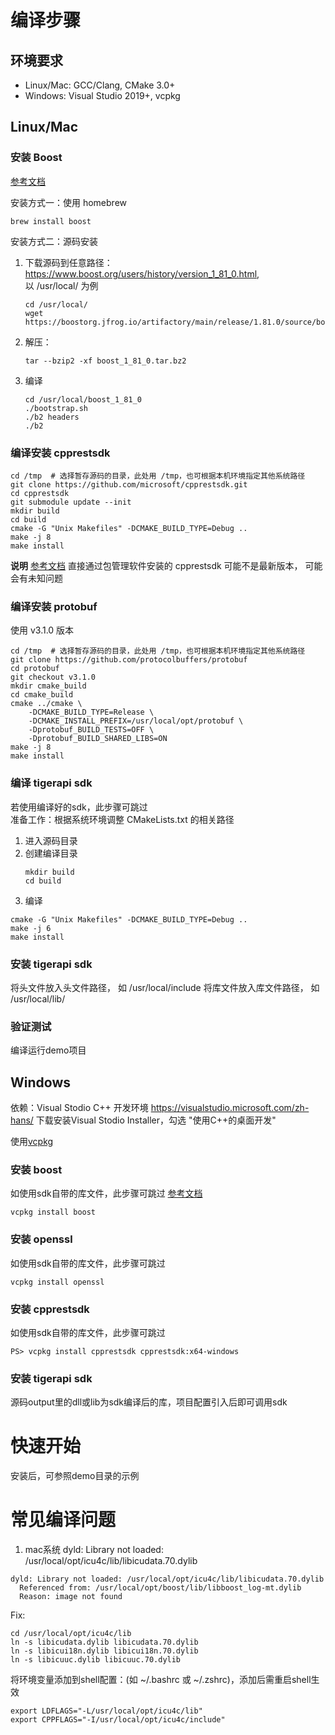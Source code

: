 # 编译步骤
## 环境要求
- Linux/Mac: GCC/Clang, CMake 3.0+
- Windows: Visual Studio 2019+, vcpkg



## Linux/Mac

### 安装 Boost
[参考文档](https://www.boost.org/doc/libs/1_81_0/more/getting_started/unix-variants.html)

安装方式一：使用 homebrew
```shell
brew install boost 
```

安装方式二：源码安装
1. 下载源码到任意路径： https://www.boost.org/users/history/version_1_81_0.html,  
   以 /usr/local/ 为例
    ```shell
    cd /usr/local/
    wget https://boostorg.jfrog.io/artifactory/main/release/1.81.0/source/boost_1_81_0.tar.bz2
    ```
2. 解压：
    ```
    tar --bzip2 -xf boost_1_81_0.tar.bz2
    ```
3. 编译
    ```shell
    cd /usr/local/boost_1_81_0
    ./bootstrap.sh
    ./b2 headers
    ./b2
    ```


### 编译安装 cpprestsdk
```
cd /tmp  # 选择暂存源码的目录，此处用 /tmp，也可根据本机环境指定其他系统路径
git clone https://github.com/microsoft/cpprestsdk.git
cd cpprestsdk
git submodule update --init
mkdir build
cd build
cmake -G "Unix Makefiles" -DCMAKE_BUILD_TYPE=Debug ..
make -j 8
make install
```

**说明**
[参考文档](https://github.com/Microsoft/cpprestsdk/wiki/Getting-Started-Tutorial)
直接通过包管理软件安装的 cpprestsdk 可能不是最新版本， 可能会有未知问题

### 编译安装 protobuf
使用 v3.1.0 版本
```
cd /tmp  # 选择暂存源码的目录，此处用 /tmp，也可根据本机环境指定其他系统路径
git clone https://github.com/protocolbuffers/protobuf
cd protobuf
git checkout v3.1.0
mkdir cmake_build
cd cmake_build
cmake ../cmake \
    -DCMAKE_BUILD_TYPE=Release \
    -DCMAKE_INSTALL_PREFIX=/usr/local/opt/protobuf \
    -Dprotobuf_BUILD_TESTS=OFF \
    -Dprotobuf_BUILD_SHARED_LIBS=ON
make -j 8
make install
```

### 编译 tigerapi sdk
若使用编译好的sdk，此步骤可跳过  
准备工作：根据系统环境调整 CMakeLists.txt 的相关路径

1. 进入源码目录
2. 创建编译目录
   ```
   mkdir build
   cd build
   ```
3. 编译
```
cmake -G "Unix Makefiles" -DCMAKE_BUILD_TYPE=Debug ..
make -j 6
make install
```

### 安装 tigerapi sdk
将头文件放入头文件路径， 如 /usr/local/include
将库文件放入库文件路径， 如 /usr/local/lib/


### 验证测试
编译运行demo项目



## Windows
依赖：Visual Stodio C++ 开发环境 https://visualstudio.microsoft.com/zh-hans/
下载安装Visual Stodio Installer，勾选 "使用C++的桌面开发"

使用[vcpkg](https://vcpkg.io/en/getting-started.html)


### 安装 boost
如使用sdk自带的库文件，此步骤可跳过
[参考文档](https://www.boost.org/doc/libs/1_81_0/more/getting_started/windows.html)
``` 
vcpkg install boost
```

### 安装 openssl
如使用sdk自带的库文件，此步骤可跳过
``` 
vcpkg install openssl
```

### 安装 cpprestsdk
如使用sdk自带的库文件，此步骤可跳过
```
PS> vcpkg install cpprestsdk cpprestsdk:x64-windows
```

### 安装 tigerapi sdk
源码output里的dll或lib为sdk编译后的库，项目配置引入后即可调用sdk





# 快速开始
安装后，可参照demo目录的示例



# 常见编译问题
1. mac系统 dyld: Library not loaded: /usr/local/opt/icu4c/lib/libicudata.70.dylib
``` 
dyld: Library not loaded: /usr/local/opt/icu4c/lib/libicudata.70.dylib
  Referenced from: /usr/local/opt/boost/lib/libboost_log-mt.dylib
  Reason: image not found
```
Fix:
``` 
cd /usr/local/opt/icu4c/lib
ln -s libicudata.dylib libicudata.70.dylib
ln -s libicui18n.dylib libicui18n.70.dylib
ln -s libicuuc.dylib libicuuc.70.dylib
```
将环境变量添加到shell配置：(如 ~/.bashrc 或 ~/.zshrc)，添加后需重启shell生效
```shell
export LDFLAGS="-L/usr/local/opt/icu4c/lib"
export CPPFLAGS="-I/usr/local/opt/icu4c/include"
```


